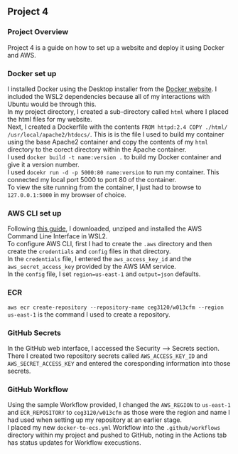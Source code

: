 ## Project 4  
  
### Project Overview  
  
  Project 4 is a guide on how to set up a website and deploy it using Docker and AWS.

### Docker set up
  
  I installed Docker using the Desktop installer from the [Docker website](https://www.docker.com/products/docker-desktop).  I included the WSL2 dependencies because all of my interactions with Ubuntu would be through this.  
  In my project directory, I created a sub-directory called `html` where I placed the html files for my website.  
  Next, I created a Dockerfile with the contents `FROM httpd:2.4 COPY ./html/ /usr/local/apache2/htdocs/`. This is is the file I used to build my container using the base Apache2 container and copy the contents of my `html` directory to the corect directory within the Apache container.  
  I used `docker build -t name:version .` to build my Docker container and give it a version number.  
  I used `docekr run -d -p 5000:80 name:version` to run my container.  This connected my local port 5000 to port 80 of the container.  
  To view the site running from the container, I just had to browse to `127.0.0.1:5000` in my browser of choice.  
    
### AWS CLI set up  
  
  Following [this guide](https://docs.aws.amazon.com/cli/latest/userguide/install-cliv2-linux.html#cliv2-linux-install), I downloaded, unziped and installed the AWS Command Line Interface in WSL2.  
  To configure AWS CLI, first I had to create the `.aws` directory and then create the `credentials` and `config` files in that directory.  
  In the `credentials` file, I entered the `aws_access_key_id` and the `aws_secret_access_key` provided by the AWS IAM service.  
  In the `config` file, I set `region=us-east-1` and `output=json` defaults.  
    
### ECR  
  
  `aws ecr create-repository --repository-name ceg3120/w013cfm --region us-east-1` is the command I used to create a repository.  
    
### GitHub Secrets  
  
  In the GitHub web interface, I accessed the Security --> Secrets section. There I created two repository secrets called `AWS_ACCESS_KEY_ID` and `AWS_SECRET_ACCESS_KEY` and entered the coresponding information into those secrets.

### GitHub Workflow  
  
  Using the sample Workflow provided, I changed the `AWS_REGION` to `us-east-1` and `ECR_REPOSITORY` to `ceg3120/w013cfm` as those were the region and name I had used when setting up my repository at an earlier stage.  
  I placed my new `docker-to-ecs.yml` Workflow into the `.github/workflows` directory within my project and pushed to GitHub, noting in the Actions tab has status updates for Workflow execustions.  